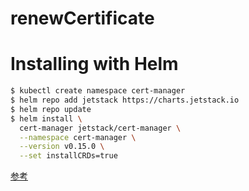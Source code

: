 # renewCertificate
# Installing with Helm

```bash
$ kubectl create namespace cert-manager
$ helm repo add jetstack https://charts.jetstack.io
$ helm repo update
$ helm install \
  cert-manager jetstack/cert-manager \
  --namespace cert-manager \
  --version v0.15.0 \
  --set installCRDs=true
```
[参考](https://cert-manager.io/docs/installation/kubernetes/)

#  